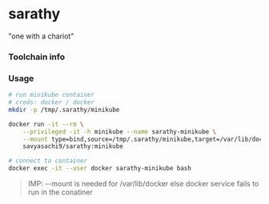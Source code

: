 # sarathy
"one with a chariot"

### Toolchain info

### Usage
```bash
# run minikube container
# creds: docker / docker
mkdir -p /tmp/.sarathy/minikube

docker run -it --rm \
    --privileged -it -h minikube --name sarathy-minikube \
    --mount type=bind,source=/tmp/.sarathy/minikube,target=/var/lib/docker \
    savyasachi9/sarathy:minikube

# connect to container
docker exec -it --user docker sarathy-minikube bash

```
> IMP: --mount is needed for /var/lib/docker else docker service fails to run in the conatiner